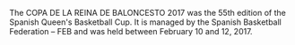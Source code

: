 The COPA DE LA REINA DE BALONCESTO 2017 was the 55th edition of the Spanish Queen's Basketball Cup. It is managed by the Spanish Basketball Federation – FEB and was held between February 10 and 12, 2017.

